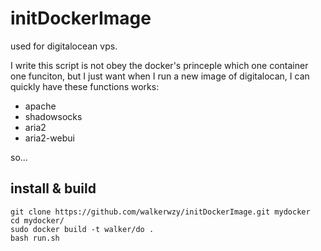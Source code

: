 # initDockerImage
used for digitalocean vps.

I write this script is not obey the docker's princeple which one container one funciton, but I just want when I run a new image of digitalocan, I can quickly have these functions works:

+ apache
+ shadowsocks
+ aria2
+ aria2-webui

so...

## install & build

    git clone https://github.com/walkerwzy/initDockerImage.git mydocker
    cd mydocker/
    sudo docker build -t walker/do .
    bash run.sh
